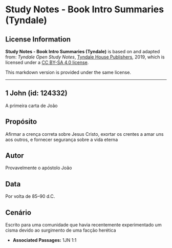 # Study Notes - Book Intro Summaries (Tyndale)

## License Information

**Study Notes - Book Intro Summaries (Tyndale)** is based on and adapted from: _Tyndale Open Study Notes_, [Tyndale House Publishers](https://tyndaleopenresources.com/), 2019, which is licensed under a [CC BY-SA 4.0 license](https://creativecommons.org/licenses/by-sa/4.0/legalcode.en).

This markdown version is provided under the same license.



--------------------------------

## 1 John (id: 124332)

A primeira carta de João

Propósito
---------

Afirmar a crença correta sobre Jesus Cristo, exortar os crentes a amar uns aos outros, e fornecer segurança sobre a vida eterna

Autor
-----

Provavelmente o apóstolo João

Data
----

Por volta de 85–90 d.C.

Cenário
-------

Escrito para uma comunidade que havia recentemente experimentado um cisma devido ao surgimento de uma facção herética

* **Associated Passages:** 1JN 1:1

